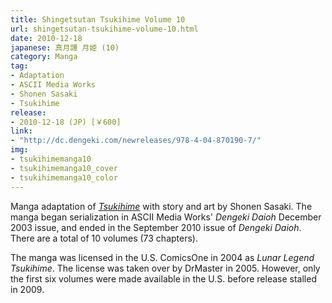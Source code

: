 ```yaml
---
title: Shingetsutan Tsukihime Volume 10
url: shingetsutan-tsukihime-volume-10.html
date: 2010-12-18
japanese: 真月譚 月姫 (10)
category: Manga
tag:
- Adaptation
- ASCII Media Works
- Shonen Sasaki
- Tsukihime
release:
- 2010-12-18 (JP) [￥600]
link:
- "http://dc.dengeki.com/newreleases/978-4-04-870190-7/"
img:
- tsukihimemanga10
- tsukihimemanga10_cover
- tsukihimemanga10_color
---
```


Manga adaptation of [*Tsukihime*](tsukihime.html) with story and art by Shonen Sasaki. The manga began serialization in ASCII Media Works' *Dengeki Daioh* December 2003 issue, and ended in the September 2010 issue of *Dengeki Daioh*. There are a total of 10 volumes (73 chapters).

The manga was licensed in the U.S. ComicsOne in 2004 as *Lunar Legend Tsukihime*. The license was taken over by DrMaster in 2005. However, only the first six volumes were made available in the U.S. before release stalled in 2009.